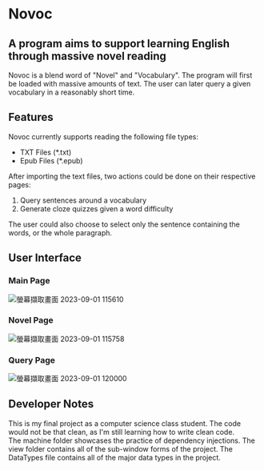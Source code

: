 # Novoc
## A program aims to support learning English through massive novel reading

Novoc is a blend word of "Novel" and "Vocabulary". The program will first be loaded with massive amounts of text. The user can later query a given vocabulary in a reasonably short time.

## Features

Novoc currently supports reading the following file types:
* TXT Files (*.txt)
* Epub Files (*.epub)

After importing the text files, two actions could be done on their respective pages:
1. Query sentences around a vocabulary
2. Generate cloze quizzes given a word difficulty

The user could also choose to select only the sentence containing the words, or the whole paragraph.

## User Interface

### Main Page
![螢幕擷取畫面 2023-09-01 115610](https://github.com/Slonxiety/Novoc/assets/30566694/004e6b24-8fba-4337-b0b1-139f1b088b79)

### Novel Page
![螢幕擷取畫面 2023-09-01 115758](https://github.com/Slonxiety/Novoc/assets/30566694/ff5b530f-1906-4ca9-b6d2-add28b277f23)

### Query Page
![螢幕擷取畫面 2023-09-01 120000](https://github.com/Slonxiety/Novoc/assets/30566694/c6737815-1b33-4863-9129-e2959b7b36bf)

## Developer Notes
This is my final project as a computer science class student. The code would not be that clean, as I'm still learning how to write clean code.\
The machine folder showcases the practice of dependency injections. The view folder contains all of the sub-window forms of the project. The DataTypes file contains all of the major data types in the project.
